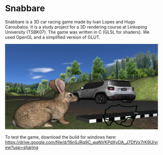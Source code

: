 # Snabbare
Snabbare is a 3D car racing game made by Ivan Lopes and Hugo Caroubalos. It is a study project for a 3D rendering course at Linkoping University (TSBK07).
The game was written in C (GLSL for shaders). We used OpenGL and a simplified version of GLUT.



![alt text](https://github.com/WonJunior/snabbare/blob/master/github-picture.png?raw=true)

To test the game, download the build for windows here:
https://drive.google.com/file/d/16nSJRq9C_waNVKPdXyDA_J7DfVx7rK9U/view?usp=sharing

